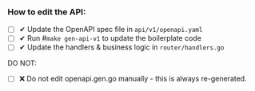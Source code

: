 ### How to edit the API:
- [ ] ✔ Update the OpenAPI spec file in `api/v1/openapi.yaml`
- [ ] ✔ Run #```make gen-api-v1``` to update the boilerplate code
- [ ] ✔ Update the handlers & business logic in `router/handlers.go`

DO NOT:
- [ ]  	❌ Do not edit openapi.gen.go manually - this is always re-generated.

